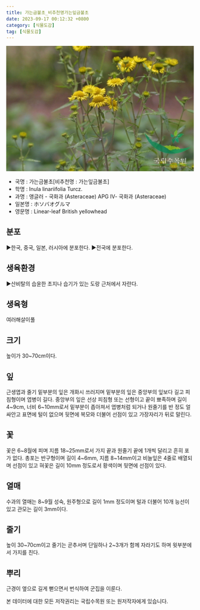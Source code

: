 ```yaml
---
title: 가는금불초_비추천명가는잎금불초
date: 2023-09-17 00:12:32 +0800
category: [식물도감]
tag: [식물도감]
---
```




![가는금불초[비추천명 : 가는잎금불초]](/assets/img/fileUpload/plants/basic/Compositae/Inula/9831/1_th2.JPG)
- 국명 : 가는금불초[비추천명 : 가는잎금불초]
- 학명 : Inula linariifolia Turcz.
- 과명 : 앵글러 - 국화과 (Asteraceae) APG Ⅳ- 국화과 (Asteraceae)
- 일본명 : ホソバオグルマ
- 영문명 : Linear-leaf British yellowhead


## 분포
▶한국, 중국, 일본, 러시아에 분포한다.
▶전국에 분포한다.
## 생육환경
▶산비탈의 습윤한 초지나 습기가 있는 도랑 근처에서 자란다.
## 생육형
여러해살이풀
## 크기
높이가 30~70cm이다.
## 잎
근생엽과 줄기 밑부분의 잎은 개화시 쓰러지며 밑부분의 잎은 중앙부의 잎보다 길고 피침형이며 엽병이 길다. 중앙부의 잎은 선상 피침형 또는 선형이고 끝이 뾰족하며 길이 4~9cm, 너비 6~10mm로서 밑부분이 좁아져서 엽병처럼 되거나 원줄기를 반 정도 얼싸안고 표면에 털이 없으며 뒷면에 복모와 더불어 선점이 있고 가장자리가 뒤로 말린다.
## 꽃
꽃은 6~8월에 피며 지름 18~25mm로서 가지 끝과 원줄기 끝에 1개씩 달리고 흔히 포가 없다. 총포는 반구형이며 길이 4~6mm, 지름 8~14mm이고 비늘잎은 4줄로 배열되며 선점이 있고 혀꽃은 길이 10mm 정도로서 황색이며 뒷면에 선점이 있다.
## 열매
수과의 열매는 8~9월 성숙, 원주형으로 길이 1mm 정도이며 털과 더불어 10개 능선이 있고 관모는 길이 3mm이다.
## 줄기
높이 30~70cm이고 줄기는 곧추서며 단일하나 2~3개가 함께 자라기도 하며 윗부분에서 가지를 친다.
## 뿌리
근경이 옆으로 길게 뻗으면서 번식하여 군집을 이룬다.






본 데이터에 대한 모든 저작권리는 국립수목원 또는 원저작자에게 있습니다.
